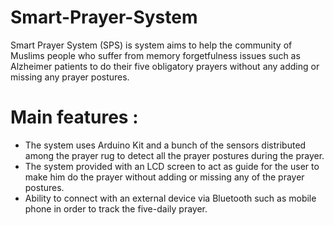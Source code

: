 # Smart-Prayer-System
Smart Prayer System (SPS) is system aims to help the community of Muslims people who suffer from memory forgetfulness issues such as Alzheimer patients to do their five obligatory prayers without any adding or missing any prayer postures.     


# Main features :
- The system uses Arduino Kit and a bunch of the sensors distributed among the prayer rug to detect all the prayer postures during the prayer.
- The system provided with an LCD screen to act as guide for the user to make him do the prayer without adding or missing any of the prayer postures.
- Ability to connect with an external device via Bluetooth such as mobile phone in order to track the five-daily prayer.


